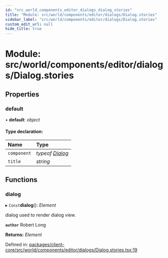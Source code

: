 ```yaml
---
id: "src_world_components_editor_dialogs_dialog_stories"
title: "Module: src/world/components/editor/dialogs/Dialog.stories"
sidebar_label: "src/world/components/editor/dialogs/Dialog.stories"
custom_edit_url: null
hide_title: true
---
```


# Module: src/world/components/editor/dialogs/Dialog.stories

## Properties

### default

• **default**: *object*

#### Type declaration:

| Name | Type |
| :------ | :------ |
| `component` | *typeof* [*Dialog*](src_world_components_editor_dialogs_dialog.md#dialog) |
| `title` | *string* |

## Functions

### dialog

▸ `Const`**dialog**(): *Element*

dialog used to render dialog view.

**`author`** Robert Long

**Returns:** *Element*

Defined in: [packages/client-core/src/world/components/editor/dialogs/Dialog.stories.tsx:19](https://github.com/xr3ngine/xr3ngine/blob/7e8e151f1/packages/client-core/src/world/components/editor/dialogs/Dialog.stories.tsx#L19)
